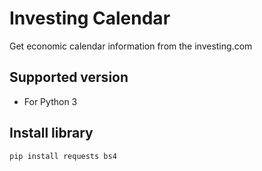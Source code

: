 # Investing Calendar

Get economic calendar information from the investing.com

## Supported version 
- For Python 3

## Install library
```shell
pip install requests bs4
```